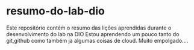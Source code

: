 # resumo-do-lab-dio
Este repositório contém o resumo das lições aprendidas durante o desenvolvimento do lab na DIO
Estou aprendendo um pouco tanto do git,github como também ja algumas coisas de cloud.
Muito empolgado....
